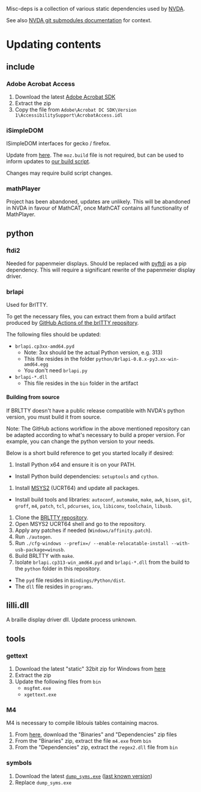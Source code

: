Misc-deps is a collection of various static dependencies used by [NVDA](https://github.com/nvaccess/nvda).

See also [NVDA git submodules documentation](https://github.com/nvaccess/nvda/blob/master/projectDocs/dev/createDevEnvironment.md#git-submodules) for context.

# Updating contents

## include

### Adobe Acrobat Access

1. Download the latest [Adobe Acrobat SDK](https://developer.adobe.com/console/servicesandapis)
1. Extract the zip
1. Copy the file from `Adobe\Acrobat DC SDK\Version 1\AccessibilitySupport\AcrobatAccess.idl`

### iSimpleDOM

ISimpleDOM interfaces for gecko / firefox.

Update from [here](https://github.com/mozilla/gecko-dev/tree/master/accessible/interfaces/msaa).
The `moz.build` file is not required, but can be used to inform updates to [our build script](..\nvdaHelper\ISimpleDOM_sconscript).

Changes may require build script changes.

### mathPlayer

Project has been abandoned, updates are unlikely.
This will be abandoned in NVDA in favour of MathCAT, once MathCAT contains all functionality of MathPlayer. 

## python

### ftdi2

Needed for papenmeier displays.
Should be replaced with [pyftdi](https://github.com/eblot/pyftdi) as a pip dependency.
This will require a significant rewrite of the papenmeier display driver.

### brlapi

Used for BrlTTY.

To get the necessary files, you can extract them from a build artifact produced by [GitHub Actions of the brlTTY repository](https://github.com/brltty/brltty/actions).

The following files should be updated:

* `brlapi.cp3xx-amd64.pyd`
  * Note: 3xx should be the actual Python version, e.g. 313)
  * This file resides in the folder `python/Brlapi-0.8.x-py3.xx-win-amd64.egg`
  * You don't need `brlapi.py`
* `brlapi-*.dll`
  * This file resides in the `bin` folder in the artifact

#### Building from source

If BRLTTY doesn't have a public release compatible with NVDA's python version, you must build it from source.

Note: The GitHub actions workflow in the above mentioned repository can be adapted according to what's necessary to build a proper version.
For example, you can change the python version to your needs.

Below is a short build reference to get you started locally if desired:

1. Install Python x64 and ensure it is on your PATH.
  * Install Python build dependencies: `setuptools` and `cython`.
1. Install [MSYS2](https://www.msys2.org/) (UCRT64) and update all packages.
  * Install build tools and libraries: `autoconf`, `automake`, `make`, `awk`, `bison`, `git`, `groff`, `m4`, `patch`, `tcl`, `pdcurses`, `icu`, `libiconv`, `toolchain`, `libusb`.
1. Clone the [BRLTTY repository](https://github.com/brltty/brltty).
1. Open MSYS2 UCRT64 shell and go to the repository.
1. Apply any patches if needed (`Windows/affinity.patch`).
1. Run `./autogen`.
1. Run `./cfg-windows --prefix=/ --enable-relocatable-install --with-usb-package=winusb`.
1. Build BRLTTY with `make`.
1. Isolate `brlapi.cp313-win_amd64.pyd` and `brlapi-*.dll` from the build to the `python` folder in this repository.
  * The `pyd` file resides in `Bindings/Python/dist`.
  * The `dll` file resides in `programs`.

## lilli.dll

A braille display driver dll.
Update process unknown.

## tools

### gettext

1. Download the latest "static" 32bit zip for Windows from [here](https://mlocati.github.io/articles/gettext-iconv-windows.html)
1. Extract the zip
1. Update the following files from `bin`
    - `msgfmt.exe`
    - `xgettext.exe`

### M4

M4 is necessary to compile liblouis tables containing macros.

1. From [here](https://gnuwin32.sourceforge.net/packages/m4.htm), download the "Binaries" and "Dependencies" zip files
1. From the "Binaries" zip, extract the file `m4.exe` from `bin`
1. From the "Dependencies" zip, extract the `regex2.dll` file from `bin`

### symbols

1. Download the latest [`dump_syms.exe`](https://github.com/mozilla/gecko-dev/blob/master/toolkit/crashreporter/google-breakpad/src/tools/windows/binaries/dump_syms.exe) ([last known version](https://github.com/mozilla/gecko-dev/blob/b0e9d95a41068be0f41f30e632ef93ab5999767a/toolkit/crashreporter/google-breakpad/src/tools/windows/binaries/dump_syms.exe))
1. Replace `dump_syms.exe`
